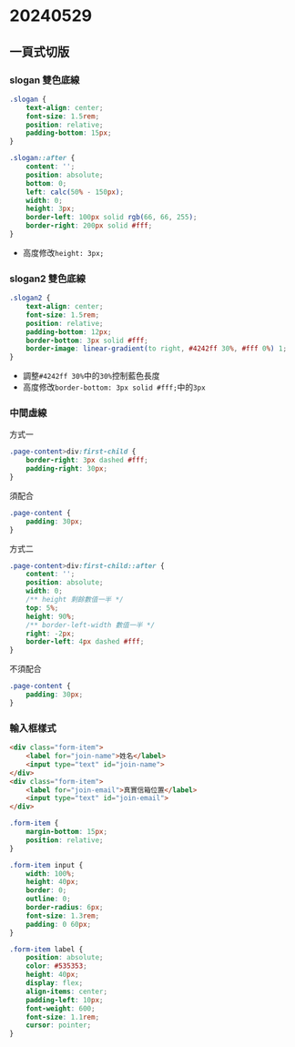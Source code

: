 # 20240529

## 一頁式切版

### slogan 雙色底線

```css
.slogan {
    text-align: center;
    font-size: 1.5rem;
    position: relative;
    padding-bottom: 15px;
}

.slogan::after {
    content: '';
    position: absolute;
    bottom: 0;
    left: calc(50% - 150px);
    width: 0;
    height: 3px;
    border-left: 100px solid rgb(66, 66, 255);
    border-right: 200px solid #fff;
}
```

- 高度修改`height: 3px;`

### slogan2 雙色底線

```css
.slogan2 {
    text-align: center;
    font-size: 1.5rem;
    position: relative;
    padding-bottom: 12px;
    border-bottom: 3px solid #fff;
    border-image: linear-gradient(to right, #4242ff 30%, #fff 0%) 1;
}
```

- 調整`#4242ff 30%`中的`30%`控制藍色長度
- 高度修改`border-bottom: 3px solid #fff;`中的`3px`

### 中間虛線

方式一

```css
.page-content>div:first-child {
    border-right: 3px dashed #fff;
    padding-right: 30px;
}
```

須配合

```css
.page-content {
    padding: 30px;
}
```

方式二

```css
.page-content>div:first-child::after {
    content: '';
    position: absolute;
    width: 0;
    /** height 剩餘數值一半 */
    top: 5%;
    height: 90%;
    /** border-left-width 數值一半 */
    right: -2px;
    border-left: 4px dashed #fff;
}
```

不須配合

```css
.page-content {
    padding: 30px;
}
```

### 輸入框樣式

```html
<div class="form-item">
    <label for="join-name">姓名</label>
    <input type="text" id="join-name">
</div>
<div class="form-item">
    <label for="join-email">真實信箱位置</label>
    <input type="text" id="join-email">
</div>
```

```css
.form-item {
    margin-bottom: 15px;
    position: relative;
}

.form-item input {
    width: 100%;
    height: 40px;
    border: 0;
    outline: 0;
    border-radius: 6px;
    font-size: 1.3rem;
    padding: 0 60px;
}

.form-item label {
    position: absolute;
    color: #535353;
    height: 40px;
    display: flex;
    align-items: center;
    padding-left: 10px;
    font-weight: 600;
    font-size: 1.1rem;
    cursor: pointer;
}
```